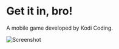 Get it in, bro!
===============
A mobile game developed by Kodi Coding.

![Screenshot](https://github.com/DionnV/Getitinbro/blob/master/logo.jpg "Kodi Coding")
